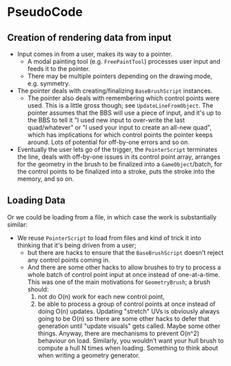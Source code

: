 # PseudoCode

## Creation of rendering data from input

* Input comes in from a user, makes its way to a pointer.
  * A modal painting tool \(e.g. `FreePaintTool`\) processes user input and feeds it to the pointer.
  * There may be multiple pointers depending on the drawing mode, e.g. symmetry.
* The pointer deals with creating/finalizing `BaseBrushScript` instances. 
  * The pointer also deals with remembering which control points were used. This is a little gross though; see `UpdateLineFromObject`. The pointer assumes that the BBS will use a piece of input, and it's up to the BBS to tell it "I used new input to over-write the last quad/whatever" or "I used your input to create an all-new quad", which has implications for which control points the pointer keeps around. Lots of potential for off-by-one errors and so on.
* Eventually the user lets go of the trigger, the `PointerScript` terminates the line, deals with off-by-one issues in its control point array, arranges for the geometry in the brush to be finalized into a `GameObject`/batch, for the control points to be finalized into a stroke, puts the stroke into the memory, and so on.

## Loading Data

Or we could be loading from a file, in which case the work is substantially similar:

* We reuse `PointerScript` to load from files and kind of trick it into thinking that it's being driven from a user;
  * but there are hacks to ensure that the `BaseBrushScript` doesn't reject any control points coming in.
  * And there are some other hacks to allow brushes to try to process a whole batch of control point input at once instead of one-at-a-time. This was one of the main motivations for `GeometryBrush`; a brush should:
    1. not do O\(n\) work for each new control point, 
    2. be able to process a group of control points at once instead of doing O\(n\) updates. Updating "stretch" UVs is obviously always going to be O\(n\) so there are some other hacks to defer that generation until "update visuals" gets called. Maybe some other things. Anyway, there are mechanisms to prevent O\(n^2\) behaviour on load. Similarly, you wouldn't want your hull brush to compute a hull N times when loading. Something to think about when writing a geometry generator.


